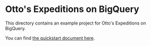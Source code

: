 # Otto's Expeditions on BigQuery

This directory contains an example project for Otto's Expeditions on BigQuery.

You can find [the quickstart document here](https://docs.ascend.io/getting-started/quickstart-bigquery).

